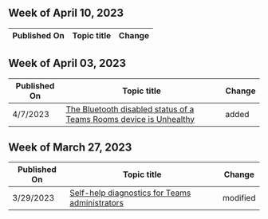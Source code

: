 <!-- This file is generated automatically each week. Changes made to this file will be overwritten.-->



## Week of April 10, 2023


| Published On |Topic title | Change |
|------|------------|--------|


## Week of April 03, 2023


| Published On |Topic title | Change |
|------|------------|--------|
| 4/7/2023 | [The Bluetooth disabled status of a Teams Rooms device is Unhealthy](/microsoftteams/troubleshoot/teams-rooms-and-devices/bluetooth-disabled-status-unhealthy) | added |


## Week of March 27, 2023


| Published On |Topic title | Change |
|------|------------|--------|
| 3/29/2023 | [Self-help diagnostics for Teams administrators](/microsoftteams/troubleshoot/teams-administration/admin-self-help-diagnostics) | modified |
